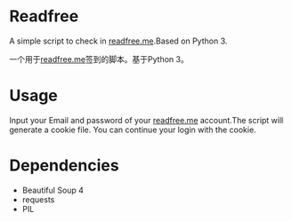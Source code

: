 # Readfree

A simple script to check in [readfree.me](readfree.me).Based on Python 3. 

一个用于[readfree.me](readfree.me)签到的脚本。基于Python 3。

# Usage

Input your Email and password of your [readfree.me](readfree.me) account.The script will generate a cookie file. You can continue your login with the cookie.

# Dependencies
- Beautiful Soup 4
- requests
- PIL
